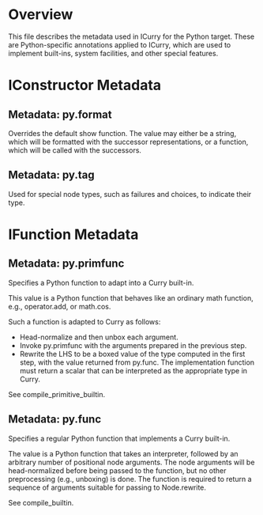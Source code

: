 Overview
========
This file describes the metadata used in ICurry for the Python target.  These
are Python-specific annotations applied to ICurry, which are used to implement
built-ins, system facilities, and other special features.



IConstructor Metadata
=====================

Metadata: py.format
-------------------
Overrides the default show function.  The value may either be a string, which
will be formatted with the successor representations, or a function, which
will be called with the successors.


Metadata: py.tag
----------------
Used for special node types, such as failures and choices, to indicate their
type.



IFunction Metadata
==================

Metadata: py.primfunc
---------------------
Specifies a Python function to adapt into a Curry built-in.

This value is a Python function that behaves like an ordinary math function,
e.g., operator.add, or math.cos.

Such a function is adapted to Curry as follows:

  - Head-normalize and then unbox each argument.
  - Invoke py.primfunc with the arguments prepared in the previous step.
  - Rewrite the LHS to be a boxed value of the type computed in the first
    step, with the value returned from py.func.  The implementation function
    must return a scalar that can be interpreted as the appropriate type in
    Curry.

See compile_primitive_builtin.


Metadata: py.func
-----------------
Specifies a regular Python function that implements a Curry built-in.

The value is a Python function that takes an interpreter, followed by an
arbitrary number of positional node arguments.  The node arguments will be
head-normalized before being passed to the function, but no other preprocessing
(e.g., unboxing) is done.  The function is required to return a sequence of
arguments suitable for passing to Node.rewrite.

See compile_builtin.

